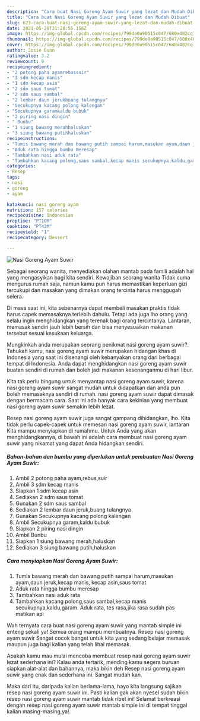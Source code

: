 ```yaml
---
description: "Cara buat Nasi Goreng Ayam Suwir yang lezat dan Mudah Dibuat"
title: "Cara buat Nasi Goreng Ayam Suwir yang lezat dan Mudah Dibuat"
slug: 623-cara-buat-nasi-goreng-ayam-suwir-yang-lezat-dan-mudah-dibuat
date: 2021-05-28T21:20:55.156Z
image: https://img-global.cpcdn.com/recipes/799de0a90515c047/680x482cq70/nasi-goreng-ayam-suwir-foto-resep-utama.jpg
thumbnail: https://img-global.cpcdn.com/recipes/799de0a90515c047/680x482cq70/nasi-goreng-ayam-suwir-foto-resep-utama.jpg
cover: https://img-global.cpcdn.com/recipes/799de0a90515c047/680x482cq70/nasi-goreng-ayam-suwir-foto-resep-utama.jpg
author: Josie Dunn
ratingvalue: 3.2
reviewcount: 9
recipeingredient:
- "2 potong paha ayamrebussuir"
- "3 sdm kecap manis"
- "1 sdm kecap asin"
- "2 sdm saus tomat"
- "2 sdm saus sambal"
- "2 lembar daun jerukbuang tulangnya"
- "Secukupnya kacang polong kalengan"
- "Secukupnya garamkaldu bubuk"
- "2 piring nasi dingin"
- " Bunbu"
- "1 siung bawang merahhaluskan"
- "3 siung bawang putihhaluskan"
recipeinstructions:
- "Tumis bawang merah dan bawang putih sampai harum,masukan ayam,daun jeruk,kecap manis, kecap asin,saus tomat"
- "Aduk rata hingga bumbu meresap"
- "Tambahkan nasi aduk rata"
- "Tambahkan kacang polong,saus sambal,kecap manis secukupnya,kaldu,garam. Aduk rata, tes rasa,jika rasa sudah pas matikan api"
categories:
- Resep
tags:
- nasi
- goreng
- ayam

katakunci: nasi goreng ayam 
nutrition: 157 calories
recipecuisine: Indonesian
preptime: "PT10M"
cooktime: "PT43M"
recipeyield: "1"
recipecategory: Dessert

---
```



![Nasi Goreng Ayam Suwir](https://img-global.cpcdn.com/recipes/799de0a90515c047/680x482cq70/nasi-goreng-ayam-suwir-foto-resep-utama.jpg)

Sebagai seorang wanita, menyediakan olahan mantab pada famili adalah hal yang mengasyikan bagi kita sendiri. Kewajiban seorang  wanita Tidak cuma mengurus rumah saja, namun kamu pun harus memastikan keperluan gizi tercukupi dan masakan yang dimakan orang tercinta harus menggugah selera.

Di masa  saat ini, kita sebenarnya dapat membeli masakan praktis tidak harus capek memasaknya terlebih dahulu. Tetapi ada juga lho orang yang selalu ingin menghidangkan yang terenak bagi orang tercintanya. Lantaran, memasak sendiri jauh lebih bersih dan bisa menyesuaikan makanan tersebut sesuai kesukaan keluarga. 



Mungkinkah anda merupakan seorang penikmat nasi goreng ayam suwir?. Tahukah kamu, nasi goreng ayam suwir merupakan hidangan khas di Indonesia yang saat ini disenangi oleh kebanyakan orang dari berbagai tempat di Indonesia. Anda dapat menghidangkan nasi goreng ayam suwir buatan sendiri di rumah dan boleh jadi makanan kesenanganmu di hari libur.

Kita tak perlu bingung untuk menyantap nasi goreng ayam suwir, karena nasi goreng ayam suwir sangat mudah untuk didapatkan dan anda pun boleh memasaknya sendiri di rumah. nasi goreng ayam suwir dapat dimasak dengan bermacam cara. Saat ini ada banyak cara kekinian yang membuat nasi goreng ayam suwir semakin lebih lezat.

Resep nasi goreng ayam suwir juga sangat gampang dihidangkan, lho. Kita tidak perlu capek-capek untuk memesan nasi goreng ayam suwir, lantaran Kita mampu menyiapkan di rumahmu. Untuk Anda yang akan menghidangkannya, di bawah ini adalah cara membuat nasi goreng ayam suwir yang nikamat yang dapat Anda hidangkan sendiri.

<!--inarticleads1-->

##### Bahan-bahan dan bumbu yang diperlukan untuk pembuatan Nasi Goreng Ayam Suwir:

1. Ambil 2 potong paha ayam,rebus,suir
1. Ambil 3 sdm kecap manis
1. Siapkan 1 sdm kecap asin
1. Sediakan 2 sdm saus tomat
1. Gunakan 2 sdm saus sambal
1. Sediakan 2 lembar daun jeruk,buang tulangnya
1. Gunakan Secukupnya kacang polong kalengan
1. Ambil Secukupnya garam,kaldu bubuk
1. Siapkan 2 piring nasi dingin
1. Ambil  Bunbu
1. Siapkan 1 siung bawang merah,haluskan
1. Sediakan 3 siung bawang putih,haluskan




<!--inarticleads2-->

##### Cara menyiapkan Nasi Goreng Ayam Suwir:

1. Tumis bawang merah dan bawang putih sampai harum,masukan ayam,daun jeruk,kecap manis, kecap asin,saus tomat
1. Aduk rata hingga bumbu meresap
1. Tambahkan nasi aduk rata
1. Tambahkan kacang polong,saus sambal,kecap manis secukupnya,kaldu,garam. Aduk rata, tes rasa,jika rasa sudah pas matikan api




Wah ternyata cara buat nasi goreng ayam suwir yang mantab simple ini enteng sekali ya! Semua orang mampu membuatnya. Resep nasi goreng ayam suwir Sangat cocok banget untuk kita yang sedang belajar memasak maupun juga bagi kalian yang telah lihai memasak.

Apakah kamu mau mulai mencoba membuat resep nasi goreng ayam suwir lezat sederhana ini? Kalau anda tertarik, mending kamu segera buruan siapkan alat-alat dan bahannya, maka bikin deh Resep nasi goreng ayam suwir yang enak dan sederhana ini. Sangat mudah kan. 

Maka dari itu, daripada kalian berlama-lama, hayo kita langsung sajikan resep nasi goreng ayam suwir ini. Pasti kalian gak akan nyesel sudah bikin resep nasi goreng ayam suwir mantab tidak ribet ini! Selamat berkreasi dengan resep nasi goreng ayam suwir mantab simple ini di tempat tinggal kalian masing-masing,ya!.

